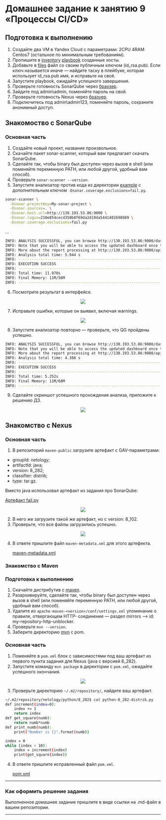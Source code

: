# Домашнее задание к занятию 9 «Процессы CI/CD»

## Подготовка к выполнению

1. Создайте два VM в Yandex Cloud с параметрами: 2CPU 4RAM Centos7 (остальное по минимальным требованиям).
2. Пропишите в [inventory](./infrastructure/inventory/cicd/hosts.yml) [playbook](./infrastructure/site.yml) созданные хосты.
3. Добавьте в [files](./infrastructure/files/) файл со своим публичным ключом (id_rsa.pub). Если ключ называется иначе — найдите таску в плейбуке, которая использует id_rsa.pub имя, и исправьте на своё.
4. Запустите playbook, ожидайте успешного завершения.
5. Проверьте готовность SonarQube через [браузер](http://localhost:9000).
6. Зайдите под admin\admin, поменяйте пароль на свой.
7. Проверьте готовность Nexus через [бразуер](http://localhost:8081).
8. Подключитесь под admin\admin123, поменяйте пароль, сохраните анонимный доступ.

## Знакомоство с SonarQube

### Основная часть

1. Создайте новый проект, название произвольное.
2. Скачайте пакет sonar-scanner, который вам предлагает скачать SonarQube.
3. Сделайте так, чтобы binary был доступен через вызов в shell (или поменяйте переменную PATH, или любой другой, удобный вам способ).
4. Проверьте `sonar-scanner --version`.
5. Запустите анализатор против кода из директории [example](./example) с дополнительным ключом `-Dsonar.coverage.exclusions=fail.py`.

```bash
sonar-scanner \
  -Dsonar.projectKey=My-sonar-project \
  -Dsonar.sources=. \
  -Dsonar.host.url=http://130.193.53.86:9000 \
  -Dsonar.login=210e854cecd350b8f69da2d10da5441402698089 \
  -Dsonar.coverage.exclusions=fail.py
```

...

```bash
INFO: ANALYSIS SUCCESSFUL, you can browse http://130.193.53.86:9000/dashboard?id=My-sonar-project
INFO: Note that you will be able to access the updated dashboard once the server has processed the submitted analysis report
INFO: More about the report processing at http://130.193.53.86:9000/api/ce/task?id=AYxUMByKJisD8RU1d2h8
INFO: Analysis total time: 5.944 s
INFO: ------------------------------------------------------------------------
INFO: EXECUTION SUCCESS
INFO: ------------------------------------------------------------------------
INFO: Total time: 11.970s
INFO: Final Memory: 11M/56M
INFO: ------------------------------------------------------------------------
```

6. Посмотрите результат в интерфейсе.

<p align="center">
  <image src="./assets/sonar_iface1.png">
</p>

7. Исправьте ошибки, которые он выявил, включая warnings.

<p align="center">
  <image src="./assets/sonar_iface2_test_PASSED.png">
</p>

8. Запустите анализатор повторно — проверьте, что QG пройдены успешно.

```bash
INFO: ANALYSIS SUCCESSFUL, you can browse http://130.193.53.86:9000/dashboard?id=My-sonar-project
INFO: Note that you will be able to access the updated dashboard once the server has processed the submitted analysis report
INFO: More about the report processing at http://130.193.53.86:9000/api/ce/task?id=AYxUPBzaJisD8RU1d2h-
INFO: Analysis total time: 4.386 s
INFO: ------------------------------------------------------------------------
INFO: EXECUTION SUCCESS
INFO: ------------------------------------------------------------------------
INFO: Total time: 5.252s
INFO: Final Memory: 11M/68M
INFO: ------------------------------------------------------------------------
```

9. Сделайте скриншот успешного прохождения анализа, приложите к решению ДЗ.

<p align="center">
  <image src="./assets/sonar_iface3_log_success.png">
</p>

## Знакомство с Nexus

### Основная часть

1. В репозиторий `maven-public` загрузите артефакт с GAV-параметрами:

* groupId: netology;
* artifactId: java;
* version: 8_282;
* classifier: distrib;
* type: tar.gz.

Вместо java использовал артефакт из задания про SonarQube:

[Артефакт fail.py ](./example/fail.py)


<p align="center">
  <image src="./assets/nexus1_release.png">
</p>

2. В него же загрузите такой же артефакт, но с version: 8_102.
3. Проверьте, что все файлы загрузились успешно.

<p align="center">
  <image src="./assets/nexus2_add_v8102.png">
</p>

4. В ответе пришлите файл `maven-metadata.xml` для этого артефекта.

    [maven-metadata.xml](./assets/maven-metadata.xml)

### Знакомство с Maven

### Подготовка к выполнению

1. Скачайте дистрибутив с [maven](https://maven.apache.org/download.cgi).
2. Разархивируйте, сделайте так, чтобы binary был доступен через вызов в shell (или поменяйте переменную PATH, или любой другой, удобный вам способ).
3. Удалите из `apache-maven-<version>/conf/settings.xml` упоминание о правиле, отвергающем HTTP- соединение — раздел mirrors —> id: my-repository-http-unblocker.
4. Проверьте `mvn --version`.
5. Заберите директорию [mvn](./mvn) с pom.

### Основная часть

1. Поменяйте в `pom.xml` блок с зависимостями под ваш артефакт из первого пункта задания для Nexus (java с версией 8_282).
2. Запустите команду `mvn package` в директории с `pom.xml`, ожидайте успешного окончания.

<p align="center">
  <image src="./assets/maven1_pom.png">
</p>

3. Проверьте директорию `~/.m2/repository/`, найдите ваш артефакт.

```bash
~/.m2/repository/netology/python/8_282$ cat python-8_282-distrib.py
def increment(index=0):
    index += 1
    return index
def get_square(numb):
    return numb*numb
def print_numb(numb):
    print("Number is {}".format(numb))

index = 0
while (index < 10):
    index = increment(index)
    print(get_square(index))

```
4. В ответе пришлите исправленный файл `pom.xml`.

    [pom.xml](./mvn/pom.xml)

---

### Как оформить решение задания

Выполненное домашнее задание пришлите в виде ссылки на .md-файл в вашем репозитории.

---
